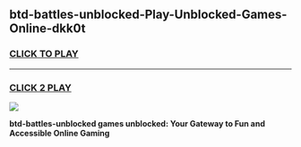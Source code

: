 
## btd-battles-unblocked-Play-Unblocked-Games-Online-dkk0t
<h3>
<a href="https://premium76.site?title=btd-battles-unblocked&ref=25A">CLICK TO PLAY</a></h3>
<hr>

<h3>
<a href="https://premium76.site?title=btd-battles-unblocked&ref=25A">CLICK 2 PLAY</a>
  
</h3>

<a href="https://premium76.site?title=btd-battles-unblocked&ref=25A"><img src="https://clearcache.store/games.png"></a>


**btd-battles-unblocked games unblocked: Your Gateway to Fun and Accessible Online Gaming**

